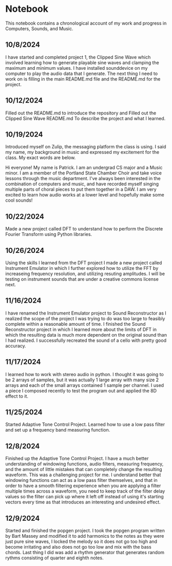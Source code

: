 # Notebook

This notebook contains a chronological account of my work and progress in Computers, Sounds, and Music.


## 10/8/2024
I have started and completed project 1, the Clipped Sine Wave which involved learning how to generate playable
sine waves and clamping the maximum and minimum values. I have installed sounddevice on my computer to play
the audio data that I generate. The next thing I need to work on is filling in the main README.md file and
the README.md for the project.


## 10/12/2024
Filled out the README.md to introduce the repository and Filled out the Clipped Sine Wave README.md
To describe the project and what I learned.

## 10/19/2024
Introduced myself on Zulip, the messaging platform the class is using. I said my name, my background in music
and expressed my excitement for the class. My exact words are below.

Hi everyone! My name is Patrick. I am an undergrad CS major and a Music minor. I am a member of the Portland
State Chamber Choir and take voice lessons through the music department. I've always been interested in the
combination of computers and music, and have recorded myself singing multiple parts of choral pieces to put
them together in a DAW. I am very excited to learn how audio works at a lower level and hopefully make some
cool sounds!

## 10/22/2024
Made a new project called DFT to understand how to perform the Discrete Fourier Transform using Python libraries.

## 10/26/2024
Using the skills I learned from the DFT project I made a new project called Instrument Emulator in which I
further explored how to utilize the FFT by increaseing frequency resolution, and utilizing resuting
amplitudes. I will be testing on instrument sounds that are under a creative commons license next.

## 11/16/2024
I have renamed the Instrument Emulator project to Sound Reconstructor as I realized the 
scope of the project I was trying to do was too large to feasibly complete within a reasonable amount
of time. I finished the Sound Reconstructor project in which I learned more about the limits of DFT in which
the resulting data is much more dependent on the original sound than I had realized. I successfully recreated
the sound of a cello with pretty good accuracy.

## 11/17/2024
I learned how to work with stereo audio in python. I thought it was going to be 2 arrays of samples,
but it was actually 1 large array with many size 2 arrays and each of the small arrays contained 1 sample
per channel. I used a piece I composed recently to test the program out and applied the 8D effect to it.

## 11/25/2024
Started Adaptive Tone Control Project. Learned how to use a low pass filter and set up a frequency band measuring
function.

## 12/8/2024
Finished up the Adaptive Tone Control Project. I have a much better understanding of windowing functions, audio
filters, measuring frequency, and the amount of little mistakes that can completely change the resulting waveform.
This was a challenging project for me. I understand better that windowing functions can act as a low pass filter themselves,
and that in order to have a smooth filtering experience when you are applying a filter multiple times across a waveform,
you need to keep track of the filter delay values so the filter can pick up where it left off instead of using it's starting
vectors every time as that introduces an interesting and undesired effect.

## 12/9/2024
Started and finished the popgen project. I took the popgen program written by Bart Massey and modified it to add harmonics
to the notes as they were just pure sine waves, I locked the melody so it does not go too high and become irritating and also
does not go too low and mix with the bass chords. Last thing I did was add a rhythm generator that generates random rythms
consisting of quarter and eighth notes.
